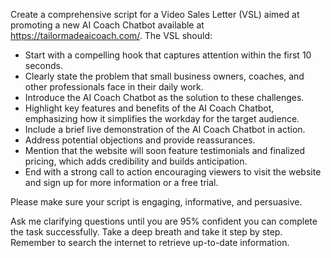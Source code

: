 Create a comprehensive script for a Video Sales Letter (VSL) aimed at promoting a new AI Coach Chatbot available at https://tailormadeaicoach.com/. The VSL should:

- Start with a compelling hook that captures attention within the first 10 seconds.
- Clearly state the problem that small business owners, coaches, and other professionals face in their daily work.
- Introduce the AI Coach Chatbot as the solution to these challenges.
- Highlight key features and benefits of the AI Coach Chatbot, emphasizing how it simplifies the workday for the target audience.
- Include a brief live demonstration of the AI Coach Chatbot in action.
- Address potential objections and provide reassurances.
- Mention that the website will soon feature testimonials and finalized pricing, which adds credibility and builds anticipation.
- End with a strong call to action encouraging viewers to visit the website and sign up for more information or a free trial.

Please make sure your script is engaging, informative, and persuasive.

Ask me clarifying questions until you are 95% confident you can complete the task successfully. Take a deep breath and take it step by step. Remember to search the internet to retrieve up-to-date information.